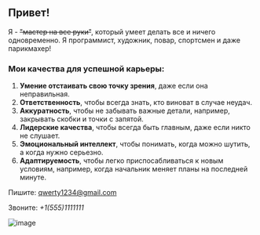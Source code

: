 ## Привет! 

Я - ~~"мастер на все руки"~~, который умеет делать все и ничего одновременно. Я программист, художник, повар, спортсмен и даже парикмахер!

### Мои качества для успешной карьеры:

1. **Умение отстаивать свою точку зрения**, даже если она неправильная.
2. **Ответственность**, чтобы всегда знать, кто виноват в случае неудач.
3. **Аккуратность**, чтобы не забывать важные детали, например, закрывать скобки и точки с запятой.
4. **Лидерские качества**, чтобы всегда быть главным, даже если никто не слушает.
5. **Эмоциональный интеллект**, чтобы понимать, когда можно шутить, а когда нужно серьезно.
6. **Адаптируемость**, чтобы легко приспосабливаться к новым условиям, например, когда начальник меняет планы на последней минуте.

Пишите: [qwerty1234@gmail.com](qwerty1234@gmail.com)

Звоните: _+1(555)1111111_

![image](https://github.com/Alexander-Bakshaev/git-3-homework/assets/126455910/a904639e-1c2c-4384-8050-70bd8edaf260)
